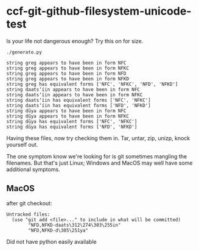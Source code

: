 # ccf-git-github-filesystem-unicode-test

Is your life not dangerous enough? Try this on for size.

```
./generate.py

string greg appears to have been in form NFC
string greg appears to have been in form NFKC
string greg appears to have been in form NFD
string greg appears to have been in form NFKD
string greg has equivalent forms ['NFC', 'NFKC', 'NFD', 'NFKD']
string daatsʼíin appears to have been in form NFC
string daatsʼíin appears to have been in form NFKC
string daatsʼíin has equivalent forms ['NFC', 'NFKC']
string daatsʼíin has equivalent forms ['NFD', 'NFKD']
string dũya appears to have been in form NFC
string dũya appears to have been in form NFKC
string dũya has equivalent forms ['NFC', 'NFKC']
string dũya has equivalent forms ['NFD', 'NFKD']
```

Having these files, now try checking them in. Tar, untar, zip, unizp, knock
yourself out.

The one symptom know we're looking for is git sometimes mangling the
filenames. But that's just Linux; Windows and MacOS may well have some
additional symptoms.

## MacOS

after git checkout:

```
Untracked files:
  (use "git add <file>..." to include in what will be committed)
        "NFD,NFKD-daats\312\274\303\255in"
        "NFD,NFKD-d\305\251ya"
```

Did not have python easily available
